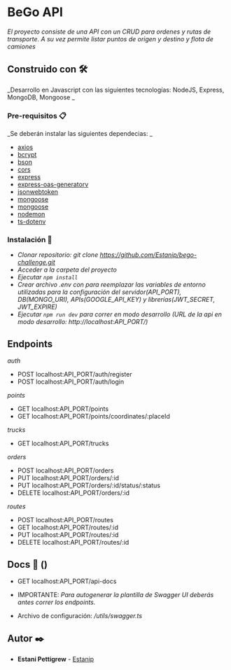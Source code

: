 # BeGo API

_El proyecto consiste de una API con un CRUD para ordenes y rutas de transporte. A su vez permite listar puntos de origen y destino y flota de camiones_

## Construido con 🛠️

_Desarrollo en Javascript con las siguientes tecnologías: NodeJS, Express, MongoDB, Mongoose _

### Pre-requisitos 📋

_Se deberán instalar las siguientes dependecias: _

- [axios](https://www.npmjs.com/package/axios)
- [bcrypt](https://www.npmjs.com/package/bcrypt)
- [bson](https://www.npmjs.com/package/bson)
- [cors](https://www.npmjs.com/package/cors)
- [express](https://www.npmjs.com/package/express)
- [express-oas-generatorv](https://www.npmjs.com/package/express-oas-generator)
- [jsonwebtoken](https://www.npmjs.com/package/jsonwebtoken)
- [mongoose](https://www.npmjs.com/package/mongoose)
- [mongoose](https://www.npmjs.com/package/mongoose-to-swagger)
- [nodemon](https://www.npmjs.com/package/nodemon)
- [ts-dotenv](https://www.npmjs.com/package/ts-dotenv)

### Instalación 🔧

- _Clonar repositorio: git clone https://github.com/Estanip/bego-challenge.git_
- _Acceder a la carpeta del proyecto_
- _Ejecutar `npm install`_
- _Crear archivo .env con para reemplazar las variables de entorno utilizadas para la configuración del servidor(API_PORT), DB(MONGO_URI), APIs(GOOGLE_API_KEY) y librerías(JWT_SECRET, JWT_EXPIRE)_
- _Ejecutar `npm run dev` para correr en modo desarrollo (URL de la api en modo desarrollo: http://localhost:API_PORT/)_

## Endpoints

_auth_

- POST localhost:API_PORT/auth/register
- POST localhost:API_PORT/auth/login

_points_

- GET localhost:API_PORT/points
- GET localhost:API_PORT/points/coordinates/:placeId

_trucks_

- GET localhost:API_PORT/trucks

_orders_

- POST localhost:API_PORT/orders
- PUT localhost:API_PORT/orders/:id
- PUT localhost:API_PORT/orders/:id/status/:status
- DELETE localhost:API_PORT/orders/:id

_routes_

- POST localhost:API_PORT/routes
- GET localhost:API_PORT/routes/:id
- PUT localhost:API_PORT/routes/:id
- DELETE localhost:API_PORT/routes/:id

## Docs 📄 ()

- GET localhost:API_PORT/api-docs

- IMPORTANTE: _Para autogenerar la plantilla de Swagger UI deberás antes correr los endpoints._
- Archivo de configuración: _/utils/swagger.ts_

## Autor ✒️

- **Estani Pettigrew** - [Estanip](https://github.com/Estanip)
